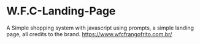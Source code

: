 # W.F.C-Landing-Page

A Simple shopping system with javascript using prompts, a simple landing page, all credits to the brand.
https://www.wfcfrangofrito.com.br/
